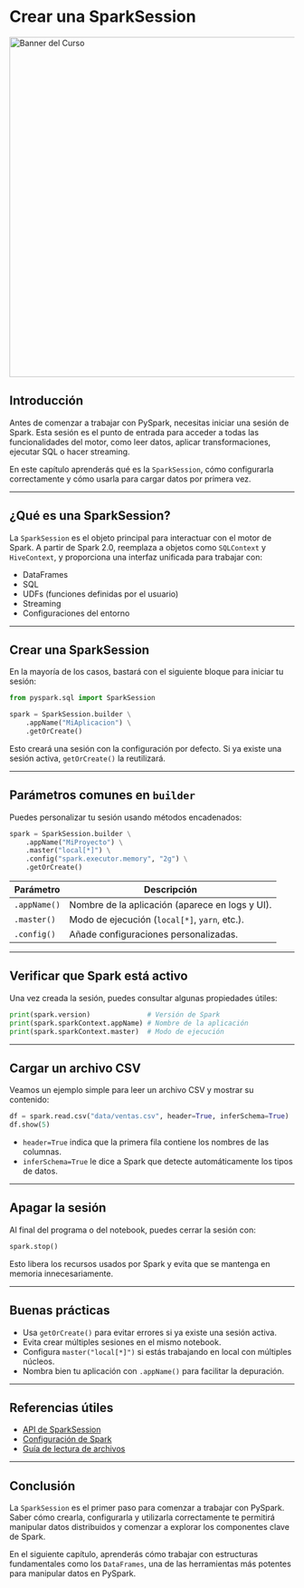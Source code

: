 
# Crear una SparkSession

<img src="../images/sparksesion.png" alt="Banner del Curso" width="600" >


## Introducción

Antes de comenzar a trabajar con PySpark, necesitas iniciar una sesión de Spark. Esta sesión es el punto de entrada para acceder a todas las funcionalidades del motor, como leer datos, aplicar transformaciones, ejecutar SQL o hacer streaming.

En este capítulo aprenderás qué es la `SparkSession`, cómo configurarla correctamente y cómo usarla para cargar datos por primera vez.

---

## ¿Qué es una SparkSession?

La `SparkSession` es el objeto principal para interactuar con el motor de Spark. A partir de Spark 2.0, reemplaza a objetos como `SQLContext` y `HiveContext`, y proporciona una interfaz unificada para trabajar con:

- DataFrames
- SQL
- UDFs (funciones definidas por el usuario)
- Streaming
- Configuraciones del entorno

---

## Crear una SparkSession

En la mayoría de los casos, bastará con el siguiente bloque para iniciar tu sesión:

```python
from pyspark.sql import SparkSession

spark = SparkSession.builder \
    .appName("MiAplicacion") \
    .getOrCreate()
```

Esto creará una sesión con la configuración por defecto. Si ya existe una sesión activa, `getOrCreate()` la reutilizará.

---

## Parámetros comunes en `builder`

Puedes personalizar tu sesión usando métodos encadenados:

```python
spark = SparkSession.builder \
    .appName("MiProyecto") \
    .master("local[*]") \
    .config("spark.executor.memory", "2g") \
    .getOrCreate()
```

| Parámetro         | Descripción                                      |
|------------------|--------------------------------------------------|
| `.appName()`      | Nombre de la aplicación (aparece en logs y UI). |
| `.master()`       | Modo de ejecución (`local[*]`, `yarn`, etc.).    |
| `.config()`       | Añade configuraciones personalizadas.           |

---

## Verificar que Spark está activo

Una vez creada la sesión, puedes consultar algunas propiedades útiles:

```python
print(spark.version)              # Versión de Spark
print(spark.sparkContext.appName) # Nombre de la aplicación
print(spark.sparkContext.master)  # Modo de ejecución
```

---

## Cargar un archivo CSV

Veamos un ejemplo simple para leer un archivo CSV y mostrar su contenido:

```python
df = spark.read.csv("data/ventas.csv", header=True, inferSchema=True)
df.show(5)
```

- `header=True` indica que la primera fila contiene los nombres de las columnas.
- `inferSchema=True` le dice a Spark que detecte automáticamente los tipos de datos.

---

## Apagar la sesión

Al final del programa o del notebook, puedes cerrar la sesión con:

```python
spark.stop()
```

Esto libera los recursos usados por Spark y evita que se mantenga en memoria innecesariamente.

---

## Buenas prácticas

- Usa `getOrCreate()` para evitar errores si ya existe una sesión activa.
- Evita crear múltiples sesiones en el mismo notebook.
- Configura `master("local[*]")` si estás trabajando en local con múltiples núcleos.
- Nombra bien tu aplicación con `.appName()` para facilitar la depuración.


---

## Referencias útiles

- [API de SparkSession](https://spark.apache.org/docs/latest/api/python/reference/api/pyspark.sql.SparkSession.html)
- [Configuración de Spark](https://spark.apache.org/docs/latest/configuration.html)
- [Guía de lectura de archivos](https://spark.apache.org/docs/latest/sql-data-sources-load-save-functions.html)

---

## Conclusión

La `SparkSession` es el primer paso para comenzar a trabajar con PySpark. Saber cómo crearla, configurarla y utilizarla correctamente te permitirá manipular datos distribuidos y comenzar a explorar los componentes clave de Spark.

En el siguiente capítulo, aprenderás cómo trabajar con estructuras fundamentales como los `DataFrames`, una de las herramientas más potentes para manipular datos en PySpark.
